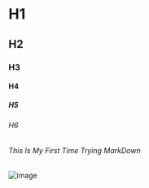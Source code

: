 # H1
## H2
### H3
#### H4
##### H5
###### H6
###### This Is My First Time Trying MarkDown
![image](https://encrypted-tbn0.gstatic.com/images?q=tbn:ANd9GcTw_HeSzHfBorKS4muw4IIeVvvRgnhyO8Gn8w&usqp=CAU)
